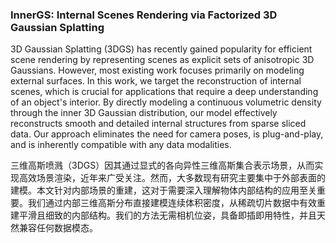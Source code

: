 ### InnerGS: Internal Scenes Rendering via Factorized 3D Gaussian Splatting

3D Gaussian Splatting (3DGS) has recently gained popularity for efficient scene rendering by representing scenes as explicit sets of anisotropic 3D Gaussians. However, most existing work focuses primarily on modeling external surfaces. In this work, we target the reconstruction of internal scenes, which is crucial for applications that require a deep understanding of an object's interior. By directly modeling a continuous volumetric density through the inner 3D Gaussian distribution, our model effectively reconstructs smooth and detailed internal structures from sparse sliced data. Our approach eliminates the need for camera poses, is plug-and-play, and is inherently compatible with any data modalities.

三维高斯喷溅（3DGS）因其通过显式的各向异性三维高斯集合表示场景，从而实现高效场景渲染，近年来广受关注。然而，大多数现有研究主要集中于外部表面的建模。本文针对内部场景的重建，这对于需要深入理解物体内部结构的应用至关重要。我们通过内部三维高斯分布直接建模连续体积密度，从稀疏切片数据中有效重建平滑且细致的内部结构。我们的方法无需相机位姿，具备即插即用特性，并且天然兼容任何数据模态。
